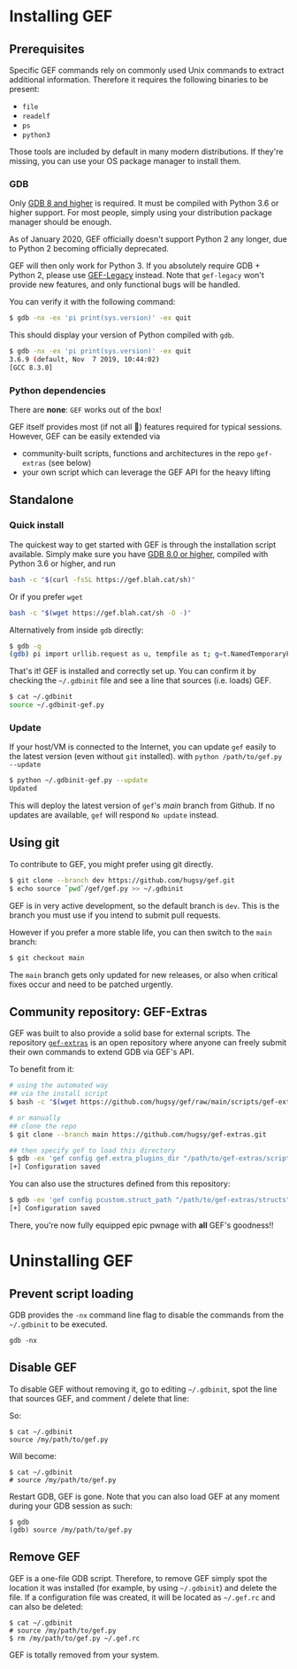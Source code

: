 # Installing GEF

## Prerequisites

Specific GEF commands rely on commonly used Unix commands to extract additional information. Therefore it requires the following binaries to be present:
  * `file`
  * `readelf`
  * `ps`
  * `python3`

Those tools are included by default in many modern distributions. If they're missing, you can use your OS package manager to install them.

### GDB

Only [GDB 8 and higher](https://www.gnu.org/s/gdb) is required. It must be compiled with Python 3.6
or higher support. For most people, simply using your distribution package manager should be enough.

As of January 2020, GEF officially doesn't support Python 2 any longer, due to Python 2 becoming
officially deprecated.

GEF will then only work for Python 3. If you absolutely require GDB + Python 2, please use
[GEF-Legacy](https://github.com/hugsy/gef-legacy) instead. Note that `gef-legacy` won't provide new
features, and only functional bugs will be handled.

You can verify it with the following command:

```bash
$ gdb -nx -ex 'pi print(sys.version)' -ex quit
```

This should display your version of Python compiled with `gdb`.

```bash
$ gdb -nx -ex 'pi print(sys.version)' -ex quit
3.6.9 (default, Nov  7 2019, 10:44:02)
[GCC 8.3.0]
```

### Python dependencies

There are **none**: `GEF` works out of the box!

GEF itself provides most (if not all 🤯) features required for typical sessions. However, GEF can be
easily extended via
- community-built scripts, functions and architectures in the repo
   `gef-extras` (see below)
- your own script which can leverage the GEF API for the heavy lifting


## Standalone

### Quick install

The quickest way to get started with GEF is through the installation script available. Simply make
sure you have [GDB 8.0 or higher](https://www.gnu.org/s/gdb), compiled with Python 3.6 or higher,
and run

```bash
bash -c "$(curl -fsSL https://gef.blah.cat/sh)"
```

Or if you prefer `wget`
```bash
bash -c "$(wget https://gef.blah.cat/sh -O -)"
```

Alternatively from inside `gdb` directly:

```bash
$ gdb -q
(gdb) pi import urllib.request as u, tempfile as t; g=t.NamedTemporaryFile(suffix='-gef.py'); open(g.name, 'wb+').write(u.urlopen('https://tinyurl.com/gef-main').read()); gdb.execute('source %s' % g.name)
```

That's it! GEF is installed and correctly set up. You can confirm it by checking the `~/.gdbinit`
file and see a line that sources (i.e. loads) GEF.

```bash
$ cat ~/.gdbinit
source ~/.gdbinit-gef.py
```


### Update

If your host/VM is connected to the Internet, you can update `gef` easily to the latest version
(even without `git` installed). with `python /path/to/gef.py --update`

```bash
$ python ~/.gdbinit-gef.py --update
Updated
```

This will deploy the latest version of `gef`'s _main_ branch from Github. If no
updates are available, `gef` will respond `No update` instead.

## Using git

To contribute to GEF, you might prefer using git directly.

```bash
$ git clone --branch dev https://github.com/hugsy/gef.git
$ echo source `pwd`/gef/gef.py >> ~/.gdbinit
```

GEF is in very active development, so the default branch is `dev`. This is the
branch you must use if you intend to submit pull requests.

However if you prefer a more stable life, you can then switch to the `main`
branch:

```bash
$ git checkout main
```

The `main` branch gets only updated for new releases, or also when critical
fixes occur and need to be patched urgently.

## Community repository: GEF-Extras

GEF was built to also provide a solid base for external scripts. The repository
[`gef-extras`](https://github.com/hugsy/gef-extras) is an open repository where
anyone can freely submit their own commands to extend GDB via GEF's API.

To benefit from it:
```bash
# using the automated way
## via the install script
$ bash -c "$(wget https://github.com/hugsy/gef/raw/main/scripts/gef-extras.sh -O -)"

# or manually
## clone the repo
$ git clone --branch main https://github.com/hugsy/gef-extras.git

## then specify gef to load this directory
$ gdb -ex 'gef config gef.extra_plugins_dir "/path/to/gef-extras/scripts"' -ex 'gef save' -ex quit
[+] Configuration saved
```

You can also use the structures defined from this repository:

```bash
$ gdb -ex 'gef config pcustom.struct_path "/path/to/gef-extras/structs"' -ex 'gef save' -ex quit
[+] Configuration saved
```

There, you're now fully equipped epic pwnage with **all** GEF's goodness!!


# Uninstalling GEF

## Prevent script loading

GDB provides the `-nx` command line flag to disable the commands from the
`~/.gdbinit` to be executed.

```text
gdb -nx
```

## Disable GEF

To disable GEF without removing it, go to editing `~/.gdbinit`, spot the line
that sources GEF, and comment / delete that line:

So:

```text
$ cat ~/.gdbinit
source /my/path/to/gef.py
```

Will become:
```text
$ cat ~/.gdbinit
# source /my/path/to/gef.py
```

Restart GDB, GEF is gone. Note that you can also load GEF at any moment during
your GDB session as such:

```text
$ gdb
(gdb) source /my/path/to/gef.py
```

## Remove GEF

GEF is a one-file GDB script. Therefore, to remove GEF simply spot the location
it was installed (for example, by using `~/.gdbinit`) and delete the file. If a
configuration file was created, it will be located as `~/.gef.rc` and can also
be deleted:

```text
$ cat ~/.gdbinit
# source /my/path/to/gef.py
$ rm /my/path/to/gef.py ~/.gef.rc
```

GEF is totally removed from your system.
